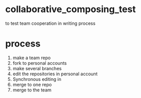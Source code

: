 collaborative_composing_test
============================

to test team cooperation in writing process


process
===================
1. make a team repo
1. fork to personal accounts
1. make several branches
1. edit the repositories in personal account 
1. Synchronous editing in 
1. merge to one repo
1. merge to the team
